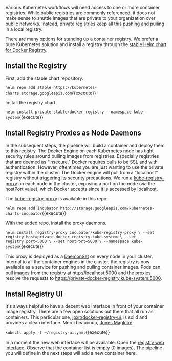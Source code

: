 Various Kubernetes workflows will need access to one or more container registries. While public registries are commonly referenced,  it does not make sense to shuttle images that are private to your organization over public networks. Instead, private registries keep all this pushing and pulling in a local registry.

There are many options for standing up a container registry. We prefer a pure Kubernetes solution and install a registry through the [stable Helm chart for Docker Registry](https://github.com/helm/charts/tree/master/stable/docker-registry#docker-registry-helm-chart).

## Install the Registry

First, add the stable chart repository.

`helm repo add stable https://kubernetes-charts.storage.googleapis.com`{{execute}}

Install the registry chart.

`helm install private stable/docker-registry --namespace kube-system`{{execute}}

## Install Registry Proxies as Node Daemons

In the subsequent steps, the pipeline will build a container and deploy them to this registry. The Docker Engine on each Kubernetes node has tight security rules around pulling images from registries. Especially registries that are deemed as “insecure." Docker requires pulls to be SSL and with authentication. However, oftentimes you are just wanting to use the private registry within the cluster. The Docker engine will pull from a "localhost" registry without triggering its security precautions. We run a [kube-registry-proxy](https://github.com/helm/charts/blob/master/incubator/kube-registry-proxy/README.md) on each node in the cluster, exposing a port on the node (via the hostPort value), which Docker accepts since it is accessed by localhost.

The [kube-registry-proxy](https://github.com/helm/charts/blob/master/incubator/kube-registry-proxy/README.md) is available in this repo:

`helm repo add incubator http://storage.googleapis.com/kubernetes-charts-incubator`{{execute}}

With the added repo, install the proxy daemons.

`helm install registry-proxy incubator/kube-registry-proxy \
--set registry.host=private-docker-registry.kube-system \
--set registry.port=5000 \
--set hostPort=5000 \
--namespace kube-system`{{execute}}

This proxy is deployed as a [DaemonSet](https://kubernetes.io/docs/concepts/workloads/controllers/daemonset/) on every node in your cluster. Internal to all the container engines in the cluster, the registry is now available as a service for pushing and pulling container images. Pods can pull images from the registry at http://localhost:5000 and the proxies resolve the requests to https://private-docker-registry.kube-system:5000.

## Install Registry UI

It's always helpful to have a decent web interface in front of your container image registry. There are a few open solutions out there that all run as containers. This particular one, [joxit/docker-registry-ui](https://github.com/Joxit/docker-registry-ui), is solid and provides a clean interface. Merci beaucoup, [Jones Magloire](https://joxit.dev/).

`kubectl apply -f ~/registry-ui.yaml`{{execute}}

In a moment the new web interface will be available. Open the [registry web interface](
https://[[HOST_SUBDOMAIN]]-31000-[[KATACODA_HOST]].environments.katacoda.com/). Observe that the container list is empty (0 images). The pipeline you will define in the next steps will add a new container here.
